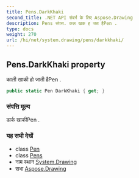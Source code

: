 ```yaml
---
title: Pens.DarkKhaki
second_title: .NET API संदर्भ के लिए Aspose.Drawing
description: Pens संपत्त. कल खक ह जत हैPen .
type: docs
weight: 270
url: /hi/net/system.drawing/pens/darkkhaki/
---
```

## Pens.DarkKhaki property

काली खाकी हो जाती हैPen .

```csharp
public static Pen DarkKhaki { get; }
```

### संपत्ति मूल्य

डार्क खाकीPen .

### यह सभी देखें

* class [Pen](../../pen/)
* class [Pens](../)
* नाम स्थान [System.Drawing](../../pens/)
* सभा [Aspose.Drawing](../../../)


